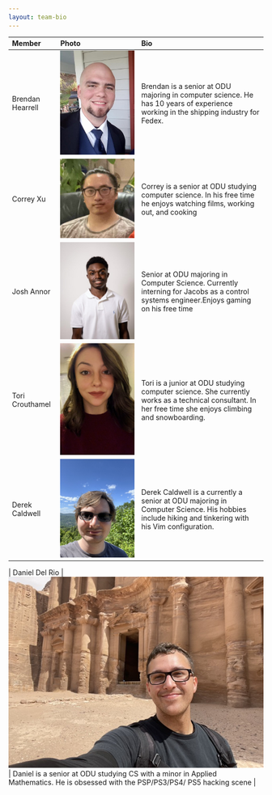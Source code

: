 ```yaml
---
layout: team-bio
---
```


| Member           | Photo                                                                      | Bio                                                                                                                                                      |
| :--------------- | :------------------------------------------------------------------------- | :------------------------------------------------------------------------------------------------------------------------------------------------------- |
| Brendan Hearrell | ![Brendan Bio Image](Images/Brendan%20Bio%20Image.jpg)                     | Brendan is a senior at ODU majoring in computer science. He has 10 years of experience working in the shipping industry for Fedex.                       |
| Correy Xu        | ![Correy Bio Image](Images/CorreyBioImage.jpg)                             | Correy is a senior at ODU studying computer science. In his free time he enjoys watching films, working out, and cooking                                 |
| Josh Annor       | ![Josh Bio Image](Images/joshpicture.jpeg)                                 | Senior at ODU majoring in Computer Science. Currently interning for Jacobs as a control systems engineer.Enjoys gaming on his free time                  |
| Tori Crouthamel  | ![Tori Bio Image](Images/ToriBioImage.jpeg)                                | Tori is a junior at ODU studying computer science. She currently works as a technical consultant. In her free time she enjoys climbing and snowboarding. |
| Derek Caldwell          | ![Derek Bio Image](Images/derek_bio_image.jpeg) |  Derek Caldwell is a currently a senior at ODU majoring in Computer Science. His hobbies include hiking and tinkering with his Vim configuration. 

| Daniel Del Rio          | ![Octocat](Images/Danny_img.jpeg) | Daniel is a senior at ODU studying CS with a minor in Applied Mathematics. He is obsessed with the PSP/PS3/PS4/ PS5 hacking scene                        |
